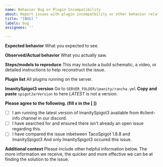 ```yaml
---
name: Behavior Bug or Plugin Incompatibility
about: Report issues with plugin incompatbility or other behavior related issues.
title: "[BUG] "
labels: bug
assignees: ''

---
```


<!-- PLEASE FILL THE ENTIRE FORM, OTHERWISE YOUR ISSUE WILL BE IGNORED -->

**Expected behavior**
What you expected to see.

**Observed/Actual behavior**
What you actually saw.

**Steps/models to reproduce**
This may include a build schematic, a video, or detailed instructions to help reconstruct the issue.

**Plugin list**
All plugins running on the server.

**ImanitySpigot3 version**
Go to ``SERVER_FOLDER/imanity/rancha.yml`` **Copy and paste** ``spigotJarVersion`` to here
*LATEST* is not a version.

**Please agree to the following.  (fill x in the [ ])**
- [ ] I am running the latest version of ImanitySpigot3 available from #client-info channel in our discord.
- [ ] I have searched for and ensured there isn't already an open issue regarding this.
- [ ] I have compared the issue inbetween TacoSpigot 1.8.8 and ImanitySpigot3 And only ImanitySpigot3 occured this issue.

**Additional context**
Please include other helpful information below.
The more information we receive, the quicker and more effective we can be at finding the solution to the issue.

